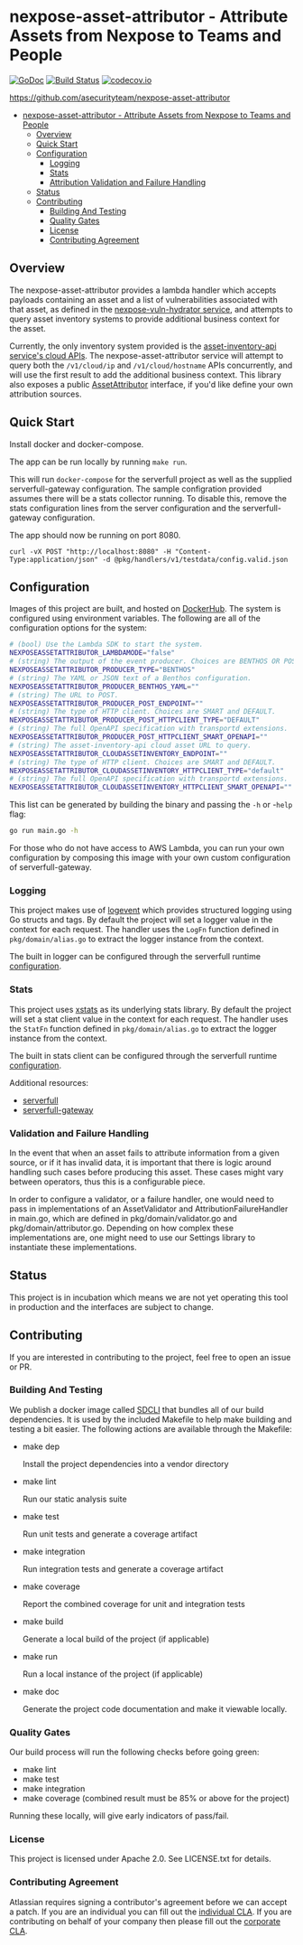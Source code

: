 <a id="markdown-nexpose-asset-attributor" name="nexpose-asset-attributor"></a>
# nexpose-asset-attributor - Attribute Assets from Nexpose to Teams and People
[![GoDoc](https://godoc.org/github.com/asecurityteam/nexpose-asset-attributor?status.svg)](https://godoc.org/github.com/asecurityteam/nexpose-asset-attributor)
[![Build Status](https://travis-ci.org/asecurityteam/nexpose-asset-attributor.png?branch=master)](https://travis-ci.org/asecurityteam/nexpose-asset-attributor)
[![codecov.io](https://codecov.io/github/asecurityteam/nexpose-asset-attributor/coverage.svg?branch=master)](https://codecov.io/github/asecurityteam/nexpose-asset-attributor?branch=master)

<https://github.com/asecurityteam/nexpose-asset-attributor>

<!-- TOC -->
- [nexpose-asset-attributor - Attribute Assets from Nexpose to Teams and People](#nexpose-asset-attributor)
    - [Overview](#overview)
    - [Quick Start](#quick-start)
    - [Configuration](#configuration)
        - [Logging](#logging)
        - [Stats](#stats)
        - [Attribution Validation and Failure Handling](#validationfailurehandling)
    - [Status](#status)
    - [Contributing](#contributing)
        - [Building And Testing](#building-and-testing)
        - [Quality Gates](#quality-gates)
        - [License](#license)
        - [Contributing Agreement](#contributing-agreement)
<!-- /TOC -->

<a id="markdown-overview" name="overview"></a>
## Overview

The nexpose-asset-attributor provides a lambda handler which accepts payloads containing an asset and a list of
vulnerabilities associated with that asset, as defined in the [nexpose-vuln-hydrator service](https://github.com/asecurityteam/nexpose-vuln-hydrator/blob/master/pkg/domain/hydrator.go), and attempts to query asset
inventory systems to provide additional business context for the asset.

Currently, the only inventory system provided is the [asset-inventory-api service's cloud APIs](https://github.com/asecurityteam/asset-inventory-api/blob/master/api.yaml#L88). The nexpose-asset-attributor service
will attempt to query both the `/v1/cloud/ip` and `/v1/cloud/hostname` APIs concurrently, and will use the
first result to add the additional business context. This library also exposes a public [AssetAttributor](pkg/domain/attributor.go) interface, if you'd like define your own attribution sources.

<a id="markdown-quick-start" name="quick-start"></a>
## Quick Start

Install docker and docker-compose.

The app can be run locally by running `make run`.

This will run `docker-compose` for the serverfull project
as well as the supplied serverfull-gateway configuration.
The sample configration provided assumes there will be a stats
collector running. To disable this, remove the stats configuration
lines from the server configuration and the serverfull-gateway
configuration.

The app should now be running on port 8080.

`curl -vX POST "http://localhost:8080" -H "Content-Type:application/json" -d @pkg/handlers/v1/testdata/config.valid.json`

<a id="markdown-configuration" name="configuration"></a>
## Configuration

Images of this project are built, and hosted on [DockerHub](https://cloud.docker.com/u/asecurityteam/repository/docker/asecurityteam/nexpose-asset-attributor). The system is configured using environment variables. The following are all of the configuration options for the system:

```bash
# (bool) Use the Lambda SDK to start the system.
NEXPOSEASSETATTRIBUTOR_LAMBDAMODE="false"
# (string) The output of the event producer. Choices are BENTHOS OR POST.
NEXPOSEASSETATTRIBUTOR_PRODUCER_TYPE="BENTHOS"
# (string) The YAML or JSON text of a Benthos configuration.
NEXPOSEASSETATTRIBUTOR_PRODUCER_BENTHOS_YAML=""
# (string) The URL to POST.
NEXPOSEASSETATTRIBUTOR_PRODUCER_POST_ENDPOINT=""
# (string) The type of HTTP client. Choices are SMART and DEFAULT.
NEXPOSEASSETATTRIBUTOR_PRODUCER_POST_HTTPCLIENT_TYPE="DEFAULT"
# (string) The full OpenAPI specification with transportd extensions.
NEXPOSEASSETATTRIBUTOR_PRODUCER_POST_HTTPCLIENT_SMART_OPENAPI=""
# (string) The asset-inventory-api cloud asset URL to query.
NEXPOSEASSETATTRIBUTOR_CLOUDASSETINVENTORY_ENDPOINT=""
# (string) The type of HTTP client. Choices are SMART and DEFAULT.
NEXPOSEASSETATTRIBUTOR_CLOUDASSETINVENTORY_HTTPCLIENT_TYPE="default"
# (string) The full OpenAPI specification with transportd extensions.
NEXPOSEASSETATTRIBUTOR_CLOUDASSETINVENTORY_HTTPCLIENT_SMART_OPENAPI=""
```

This list can be generated by building the binary and passing the `-h` or -`help` flag:

```bash
go run main.go -h
```

For those who do not have access to AWS Lambda, you can run your own configuration by composing this
image with your own custom configuration of serverfull-gateway.

<a id="markdown-logging" name="logging"></a>
### Logging

This project makes use of [logevent](https://github.com/asecurityteam/logevent) which provides structured logging
using Go structs and tags. By default the project will set a logger value in the context for each request. The handler
uses the `LogFn` function defined in `pkg/domain/alias.go` to extract the logger instance from the context.

The built in logger can be configured through the serverfull runtime [configuration](https://github.com/asecurityteam/serverfull#configuration).

<a id="markdown-stats" name="stats"></a>
### Stats

This project uses [xstats](https://github.com/rs/xstats) as its underlying stats library. By default the project will
set a stat client value in the context for each request. The handler uses the `StatFn` function defined in
`pkg/domain/alias.go` to extract the logger instance from the context.

The built in stats client can be configured through the serverfull runtime [configuration](https://github.com/asecurityteam/serverfull#configuration).

Additional resources:

* [serverfull](https://github.com/asecurityteam/serverfull)
* [serverfull-gateway](https://github.com/asecurityteam/serverfull-gateway)

<a id="markdown-validation-failure" name="validationfailurehandling"></a>
### Validation and Failure Handling

In the event that when an asset fails to attribute information from a given source,
or if it has invalid data, it is important that there is logic around handling
such cases before producing this asset. These cases might vary between operators,
thus this is a configurable piece.

In order to configure a validator, or a failure handler, one would need to pass
in implementations of an AssetValidator and AttributionFailureHandler in main.go, which are defined in pkg/domain/validator.go and pkg/domain/attributor.go.
Depending on how complex these implementations are, one might need to use our
Settings library to instantiate these implementations.

<a id="markdown-status" name="status"></a>
## Status

This project is in incubation which means we are not yet operating this tool in production
and the interfaces are subject to change.

<a id="markdown-contributing" name="contributing"></a>
## Contributing

If you are interested in contributing to the project, feel free to open an issue or PR.

<a id="markdown-building-and-testing" name="building-and-testing"></a>
### Building And Testing

We publish a docker image called [SDCLI](https://github.com/asecurityteam/sdcli) that
bundles all of our build dependencies. It is used by the included Makefile to help make
building and testing a bit easier. The following actions are available through the Makefile:

-   make dep

    Install the project dependencies into a vendor directory

-   make lint

    Run our static analysis suite

-   make test

    Run unit tests and generate a coverage artifact

-   make integration

    Run integration tests and generate a coverage artifact

-   make coverage

    Report the combined coverage for unit and integration tests

-   make build

    Generate a local build of the project (if applicable)

-   make run

    Run a local instance of the project (if applicable)

-   make doc

    Generate the project code documentation and make it viewable
    locally.

<a id="markdown-quality-gates" name="quality-gates"></a>
### Quality Gates

Our build process will run the following checks before going green:

-   make lint
-   make test
-   make integration
-   make coverage (combined result must be 85% or above for the project)

Running these locally, will give early indicators of pass/fail.

<a id="markdown-license" name="license"></a>
### License

This project is licensed under Apache 2.0. See LICENSE.txt for details.

<a id="markdown-contributing-agreement" name="contributing-agreement"></a>
### Contributing Agreement

Atlassian requires signing a contributor's agreement before we can accept a
patch. If you are an individual you can fill out the
[individual CLA](https://na2.docusign.net/Member/PowerFormSigning.aspx?PowerFormId=3f94fbdc-2fbe-46ac-b14c-5d152700ae5d).
If you are contributing on behalf of your company then please fill out the
[corporate CLA](https://na2.docusign.net/Member/PowerFormSigning.aspx?PowerFormId=e1c17c66-ca4d-4aab-a953-2c231af4a20b).
